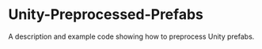 # Unity-Preprocessed-Prefabs
A description and example code showing how to preprocess Unity prefabs.
